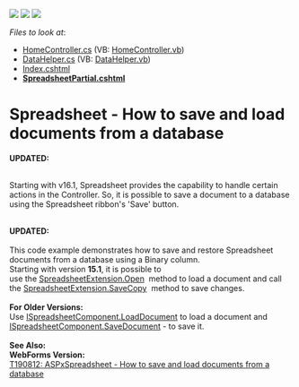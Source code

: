 <!-- default badges list -->
![](https://img.shields.io/endpoint?url=https://codecentral.devexpress.com/api/v1/VersionRange/128553954/16.1.5%2B)
[![](https://img.shields.io/badge/Open_in_DevExpress_Support_Center-FF7200?style=flat-square&logo=DevExpress&logoColor=white)](https://supportcenter.devexpress.com/ticket/details/T190813)
[![](https://img.shields.io/badge/📖_How_to_use_DevExpress_Examples-e9f6fc?style=flat-square)](https://docs.devexpress.com/GeneralInformation/403183)
<!-- default badges end -->
<!-- default file list -->
*Files to look at*:

* [HomeController.cs](./CS/DXWebApplication23/Controllers/HomeController.cs) (VB: [HomeController.vb](./VB/DXWebApplication23/Controllers/HomeController.vb))
* [DataHelper.cs](./CS/DXWebApplication23/Models/DataHelper.cs) (VB: [DataHelper.vb](./VB/DXWebApplication23/Models/DataHelper.vb))
* [Index.cshtml](./CS/DXWebApplication23/Views/Home/Index.cshtml)
* **[SpreadsheetPartial.cshtml](./CS/DXWebApplication23/Views/Home/SpreadsheetPartial.cshtml)**
<!-- default file list end -->
# Spreadsheet - How to save and load documents from a database


<strong>UPDATED:<br><br></strong>
<p>Starting with v16.1, Spreadsheet provides the capability to handle certain actions in the Controller. So, it is possible to save a document to a database using the Spreadsheet ribbon's 'Save' button.<br><br></p>
<strong>UPDATED:</strong><br><br>This code example demonstrates how to save and restore Spreadsheet documents from a database using a Binary column.<br>Starting with version <strong>15.1</strong>, it is possible to use the <a href="https://documentation.devexpress.com/#AspNet/DevExpressWebMvcSpreadsheetExtension_Opentopic">SpreadsheetExtension.Open</a>  method to load a document and call the <a href="https://documentation.devexpress.com/#AspNet/DevExpressWebMvcSpreadsheetExtension_SaveCopytopic">SpreadsheetExtension.SaveCopy</a>  method to save changes.<br><br><strong>For Older Versions:</strong><br>Use <a href="https://documentation.devexpress.com/#CoreLibraries/DevExpressSpreadsheetISpreadsheetComponent_LoadDocumenttopic">ISpreadsheetComponent.LoadDocument</a> to load a document and <a href="https://documentation.devexpress.com/#CoreLibraries/DevExpressSpreadsheetISpreadsheetComponent_SaveDocumenttopic">ISpreadsheetComponent.SaveDocument</a> - to save it.<br><br><strong>See Also:<br>WebForms Version:</strong><br><a href="https://www.devexpress.com/Support/Center/p/T190812">T190812: ASPxSpreadsheet - How to save and load documents from a database</a>

<br/>


